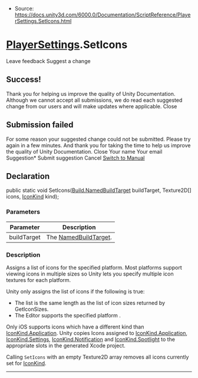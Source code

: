 * Source: https://docs.unity3d.com/6000.0/Documentation/ScriptReference/PlayerSettings.SetIcons.html

#  [PlayerSettings](https://docs.unity3d.com/6000.0/Documentation/ScriptReference/PlayerSettings.html).SetIcons
Leave feedback
Suggest a change
## Success!
Thank you for helping us improve the quality of Unity Documentation. Although we cannot accept all submissions, we do read each suggested change from our users and will make updates where applicable.
Close
## Submission failed
For some reason your suggested change could not be submitted. Please <a>try again</a> in a few minutes. And thank you for taking the time to help us improve the quality of Unity Documentation.
Close
Your name Your email Suggestion* Submit suggestion
Cancel
[Switch to Manual](https://docs.unity3d.com/6000.0/Documentation/Manual/class-PlayerSettings.html "Go to PlayerSettings Component in the Manual")
## Declaration
public static void SetIcons([Build.NamedBuildTarget](https://docs.unity3d.com/6000.0/Documentation/ScriptReference/Build.NamedBuildTarget.html) buildTarget, Texture2D[] icons, [IconKind](https://docs.unity3d.com/6000.0/Documentation/ScriptReference/IconKind.html) kind); 
### Parameters
Parameter | Description  
---|---  
buildTarget | The [NamedBuildTarget](https://docs.unity3d.com/6000.0/Documentation/ScriptReference/Build.NamedBuildTarget.html).  
### Description
Assigns a list of icons for the specified platform.
Most platforms support viewing icons in multiple sizes so Unity lets you specify multiple icon textures for each platform.  
  
Unity only assigns the list of icons if the following is true: 
  * The list is the same length as the list of icon sizes returned by GetIconSizes.
  * The Editor supports the specified platform .


Only iOS supports icons which have a different kind than [IconKind.Application](https://docs.unity3d.com/6000.0/Documentation/ScriptReference/IconKind.Application.html). Unity copies Icons assigned to [IconKind.Application](https://docs.unity3d.com/6000.0/Documentation/ScriptReference/IconKind.Application.html), [IconKind.Settings](https://docs.unity3d.com/6000.0/Documentation/ScriptReference/IconKind.Settings.html), [IconKind.Notification](https://docs.unity3d.com/6000.0/Documentation/ScriptReference/IconKind.Notification.html) and [IconKind.Spotlight](https://docs.unity3d.com/6000.0/Documentation/ScriptReference/IconKind.Spotlight.html) to the appropriate slots in the generated Xcode project.  
  
Calling `SetIcons` with an empty Texture2D array removes all icons currently set for [IconKind](https://docs.unity3d.com/6000.0/Documentation/ScriptReference/IconKind.html).
* * *
